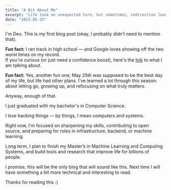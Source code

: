 ```yaml
---
title: "A Bit About Me"
excerpt: "Life took an unexpected turn, but sometimes, redirection leads to a deeper purpose.""
date: "2025-05-25"
---
```




I'm Deo. This is my first blog post (okay, I probably didn’t need to mention that).

**Fun fact:** I ran track in high school — and Google loves showing off the two worst times on my record.  
If you're curious (or just need a confidence boost), here's the [link](https://www.directathletics.com/athletes/track/7611467.html) to what I am talking about.

**Fun fact:** Yes, another fun one; May 25th was supposed to be the best day of my life, but life had other plans.
I've learned a lot through this season: about letting go, growing up, and refocusing on what truly matters.

Anyway, enough of that.

I just graduated with my bachelor's in Computer Science.

I love hacking things — by things, I mean computers and systems.

Right now, I'm focused on sharpening my skills, contributing to open source, and preparing for roles in infrastructure, backend, or machine learning.

Long term, I plan to finish my Master’s in Machine Learning and Computing Systems, and build tools and research that improve life for billions of people.

I promise, this will be the only blog that will sound like this. Next time I will have something a bit more technical and interesting to read.

Thanks for reading this :)



